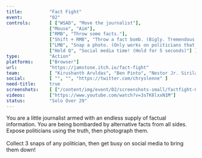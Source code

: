 ```yaml
---
title:          "Fact Fight"
event:          "02"
controls:       [ ["WSAD", "Move the journalist"], 
                ["Mouse", "Aim"],
                ["RMB", "Throw some facts."],
                ["Shift + RMB", "Throw a fact bomb. (Bigly. Tremendous.)"],
                ["LMB", "Snap a photo. (Only works on politicians that have exposed facts.)"],
                ["Hold Q", "Social media time! (Hold for 5 seconds)"] ]
type:           "Action"
platforms:      ["Browser"]
url:            "https://jamstone.itch.io/fact-fight"
team:           [ "Kirushanth Aruldas", "Ben Pinto", "Nestor Jr. Sirilan" ]
social:         [ "", "", "https://twitter.com/chryslenne" ]
need-title:     true
screenshots:    [ ["/content/img/event/02/screenshots-small/factfight-000.jpg", "/content/img/event/02/screenshots/factfight-000.jpg"] ]
videos:         ["https://www.youtube.com/watch?v=3sTK8lxxN1M"]
status:         "Solo Over 29"
---
```

You are a little journalist armed with an endless supply of factual information. You are being bombarded by alternative facts from all sides. Expose politicians using the truth, then photograph them.<br /><br />Collect 3 snaps of any politician, then get busy on social media to bring them down!